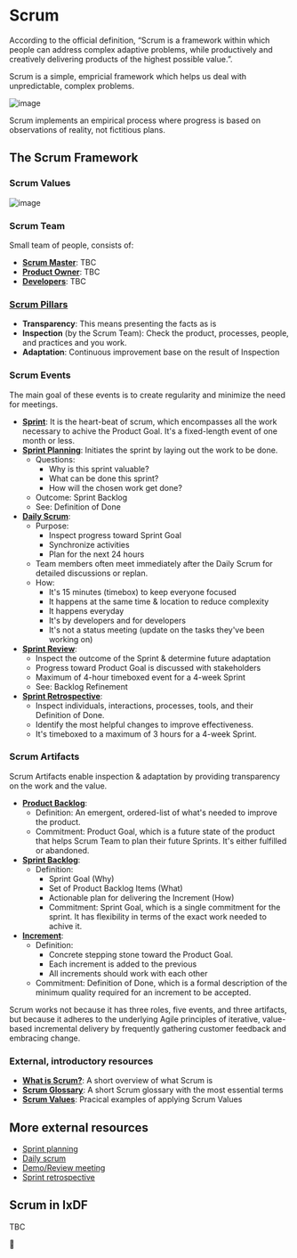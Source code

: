 # Scrum

According to the official definition, “Scrum is a framework within which people
can address complex adaptive problems, while productively and creatively delivering
products of the highest possible value.”.

Scrum is a simple, empricial framework which helps us deal with unpredictable, complex problems.

![image](https://scrumorg-website-prod.s3.amazonaws.com/drupal/inline-images/2021-01/scrumorg-scrum-framework-3000.png)

Scrum implements an empirical process where progress is based on observations of reality, not fictitious plans.

## The Scrum Framework

### Scrum Values

![image](https://user-images.githubusercontent.com/77272856/150678447-cafcd33b-23df-4595-8292-e94f79a8edca.png)

### Scrum Team

Small team of people, consists of:

-   **[Scrum Master](https://www.scrum.org/resources/what-is-a-scrum-master)**: TBC
-   **[Product Owner](https://www.scrum.org/resources/what-is-a-product-owner)**: TBC
-   **[Developers](https://www.scrum.org/resources/what-is-a-scrum-developer)**: TBC

### [Scrum Pillars](https://www.scrum.org/resources/blog/three-pillars-empiricism-scrum)

-   **Transparency**: This means presenting the facts as is
-   **Inspection** (by the Scrum Team): Check the product, processes, people, and practices and you work.
-   **Adaptation**: Continuous improvement base on the result of Inspection

### Scrum Events

The main goal of these events is to create regularity and minimize the need for meetings.

-   **[Sprint](https://www.scrum.org/resources/what-is-a-sprint-in-scrum)**:
    It is the heart-beat of scrum, which encompasses all the work necessary to achive the Product Goal.
    It's a fixed-length event of one month or less.
-   **[Sprint Planning](https://www.scrum.org/resources/what-is-sprint-planning)**: Initiates the sprint by laying out the work to be done.
    -   Questions:
        -   Why is this sprint valuable?
        -   What can be done this sprint?
        -   How will the chosen work get done?
    -   Outcome: Sprint Backlog
    -   See: Definition of Done
-   **[Daily Scrum](https://www.scrum.org/resources/what-is-a-daily-scrum)**:
    -   Purpose:
        -   Inspect progress toward Sprint Goal
        -   Synchronize activities
        -   Plan for the next 24 hours
    -   Team members often meet immediately after the Daily Scrum for detailed discussions or replan.
    -   How:
        -   It's 15 minutes (timebox) to keep everyone focused
        -   It happens at the same time & location to reduce complexity
        -   It happens everyday
        -   It's by developers and for developers
        -   It's not a status meeting (update on the tasks they've been working on)
-   **[Sprint Review](https://www.scrum.org/resources/what-is-a-sprint-review)**:
    -   Inspect the outcome of the Sprint & determine future adaptation
    -   Progress toward Product Goal is discussed with stakeholders
    -   Maximum of 4-hour timeboxed event for a 4-week Sprint
    -   See: Backlog Refinement
-   **[Sprint Retrospective](https://www.scrum.org/resources/what-is-a-sprint-retrospective)**:
    -   Inspect individuals, interactions, processes, tools, and their Definition of Done.
    -   Identify the most helpful changes to improve effectiveness.
    -   It's timeboxed to a maximum of 3 hours for a 4-week Sprint.

### Scrum Artifacts

Scrum Artifacts enable inspection & adaptation by providing transparency on the work and the value.

-   **[Product Backlog](https://www.scrum.org/resources/what-is-a-product-backlog)**:
    -   Definition: An emergent, ordered-list of what's needed to improve the product.
    -   Commitment: Product Goal, which is a future state of the product that helps
        Scrum Team to plan their future Sprints. It's either fulfilled or abandoned.
-   **[Sprint Backlog](https://www.scrum.org/resources/what-is-a-sprint-backlog)**:
    -   Definition:
        -   Sprint Goal (Why)
        -   Set of Product Backlog Items (What)
        -   Actionable plan for delivering the Increment (How)
        -   Commitment: Sprint Goal, which is a single commitment for the sprint. It has
            flexibility in terms of the exact work needed to achive it.
-   **[Increment](https://www.scrum.org/resources/what-is-an-increment)**:
    -   Definition:
        -   Concrete stepping stone toward the Product Goal.
        -   Each increment is added to the previous
        -   All increments should work with each other
    -   Commitment: Definition of Done, which is a formal description of the minimum
        quality required for an increment to be accepted.

Scrum works not because it has three roles, five events,
and three artifacts, but because it adheres to the underlying
Agile principles of iterative, value-based incremental delivery by frequently gathering
customer feedback and embracing change.

### External, introductory resources

-   **[What is Scrum?](https://www.scrum.org/resources/what-is-scrum)**: A short overview of what Scrum is
-   **[Scrum Glossary](https://www.scrum.org/resources/scrum-glossary)**: A short Scrum glossary with the most essential terms
-   **[Scrum Values](https://kissflow.com/project/agile/how-to-apply-5-scrum-values/)**: Pracical examples of applying Scrum Values

## More external resources

-   [Sprint planning](https://www.mountaingoatsoftware.com/agile/scrum/meetings/sprint-planning-meeting)
-   [Daily scrum](https://www.mountaingoatsoftware.com/agile/scrum/meetings/daily-scrum)
-   [Demo/Review meeting](https://www.mountaingoatsoftware.com/agile/scrum/meetings/sprint-review-meeting)
-   [Sprint retrospective](https://www.mountaingoatsoftware.com/agile/scrum/meetings/sprint-retrospective)

## Scrum in IxDF

TBC

🦄

